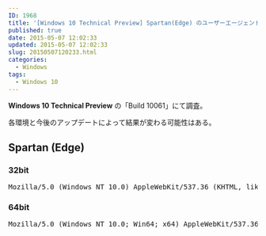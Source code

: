 ```yaml
---
ID: 1968
title: '[Windows 10 Technical Preview] Spartan(Edge) のユーザーエージェント'
published: true
date: 2015-05-07 12:02:33
updated: 2015-05-07 12:02:33
slug: 20150507120233.html
categories:
  - Windows
tags:
  - Windows 10
---
```

<strong>Windows 10 Technical Preview</strong> の「Build 10061」にて調査。
<!--more-->
各環境と今後のアップデートによって結果が変わる可能性はある。

<h2>Spartan (Edge)</h2>
<h3>32bit</h3>
<pre>Mozilla/5.0 (Windows NT 10.0) AppleWebKit/537.36 (KHTML, like Gecko) Chrome/39.0.2171.71 Safari/537.36 Edge/12.0</pre>
<h3>64bit</h3>
<pre>Mozilla/5.0 (Windows NT 10.0; Win64; x64) AppleWebKit/537.36 (KHTML, like Gecko) Chrome/39.0.2171.71 Safari/537.36 Edge/12.0 </pre>

<!--
Internet Explorer 11
<pre>Mozilla/5.0 (Windows NT 6.3; WOW64; Trident/7.0; .NET4.0C; .NET4.0E; .NET CLR 2.0.50727; .NET CLR 3.0.30729; .NET CLR 3.5.30729; rv:11.0) like Gecko </pre>
-->